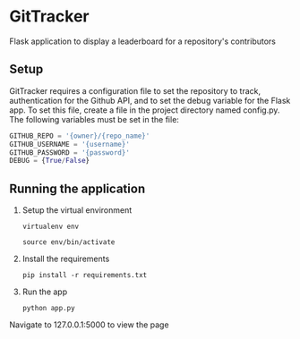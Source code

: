 # GitTracker

Flask application to display a leaderboard for a repository's contributors

## Setup

GitTracker requires a configuration file to set the repository to track, authentication
for the Github API, and to set the debug variable for the Flask app. To set this file,
create a file in the project directory named config.py. The following variables must
be set in the file:
```python
GITHUB_REPO = '{owner}/{repo_name}'
GITHUB_USERNAME = '{username}'
GITHUB_PASSWORD = '{password}'
DEBUG = {True/False}
```

## Running the application

1. Setup the virtual environment

    `virtualenv env`

    `source env/bin/activate`

2. Install the requirements

    `pip install -r requirements.txt`
3. Run the app

    `python app.py`

Navigate to 127.0.0.1:5000 to view the page